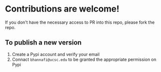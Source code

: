 # Contributions are welcome!

If you don't have the necessary access to PR into this repo, please fork the repo.

## To publish a new version
1. Create a Pypi account and verify your email
2. Connact `bhannafi@ucsc.edu` to be granted the appropriate permission on Pypi